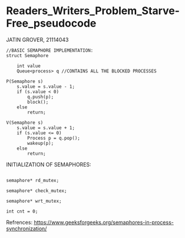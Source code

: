 # Readers_Writers_Problem_Starve-Free_pseudocode

JATIN GROVER, 21114043

```
//BASIC SEMAPHORE IMPLEMENTATION:
struct Semaphore 

	int value
	Queue<process> q //CONTAINS ALL THE BLOCKED PROCESSES

P(Semaphore s)
	s.value = s.value - 1;
	if (s.value < 0) 
		q.push(p);
		block();
	else
		return;

V(Semaphore s)
	s.value = s.value + 1;
	if (s.value <= 0)
		Process p = q.pop();
		wakeup(p);
	else
		return;

```

INITIALIZATION OF SEMAPHORES:
```

semaphore* rd_mutex;

semaphore* check_mutex; 

semaphore* wrt_mutex;

int cnt = 0; 

```





Refrences:
https://www.geeksforgeeks.org/semaphores-in-process-synchronization/
